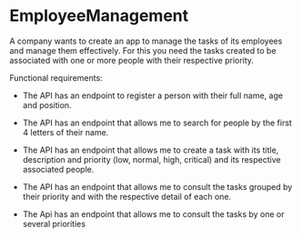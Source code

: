 # EmployeeManagement
A company wants to create an app to manage the tasks of its employees and manage them effectively. For this you need the tasks created to be associated with one or more people with their respective priority.


Functional requirements:

- The API has an endpoint to register a person with their full name, age and position.

- The API has an endpoint that allows me to search for people by the first 4 letters of their name.

- The API has an endpoint that allows me to create a task with its title, description and priority (low, normal, high, critical) and its respective associated people.

- The API has an endpoint that allows me to consult the tasks grouped by their priority and with the respective detail of each one.

- The Api has an endpoint that allows me to consult the tasks by one or several priorities
